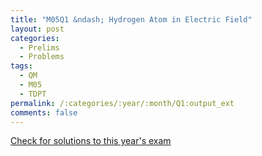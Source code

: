 ```yaml
---
title: "M05Q1 &ndash; Hydrogen Atom in Electric Field"
layout: post
categories:
  - Prelims
  - Problems
tags:
  - QM
  - M05
  - TDPT
permalink: /:categories/:year/:month/Q1:output_ext
comments: false
---
```

<object data="2005M1Q.pdf" type="application/pdf" width="100%" height="500"></object>
<div class="message"><a href='https://princetonprelim.com/prelim/15/'>Check for solutions to this year's exam</a></div>